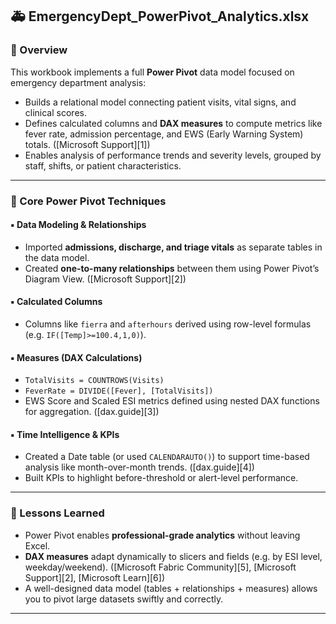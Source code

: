 ## 🚑 EmergencyDept\_PowerPivot\_Analytics.xlsx


### 📘 Overview

This workbook implements a full **Power Pivot** data model focused on emergency department analysis:

* Builds a relational model connecting patient visits, vital signs, and clinical scores.
* Defines calculated columns and **DAX measures** to compute metrics like fever rate, admission percentage, and EWS (Early Warning System) totals. ([Microsoft Support][1])
* Enables analysis of performance trends and severity levels, grouped by staff, shifts, or patient characteristics.

---

### 🔧 Core Power Pivot Techniques

#### ▪️ Data Modeling & Relationships

* Imported **admissions, discharge, and triage vitals** as separate tables in the data model.
* Created **one-to-many relationships** between them using Power Pivot’s Diagram View. ([Microsoft Support][2])

#### ▪️ Calculated Columns

* Columns like `fierra` and `afterhours` derived using row-level formulas (e.g. `IF([Temp]>=100.4,1,0)`).

#### ▪️ Measures (DAX Calculations)

* `TotalVisits = COUNTROWS(Visits)`
* `FeverRate = DIVIDE([Fever], [TotalVisits])`
* EWS Score and Scaled ESI metrics defined using nested DAX functions for aggregation. ([dax.guide][3])

#### ▪️ Time Intelligence & KPIs

* Created a Date table (or used `CALENDARAUTO()`) to support time-based analysis like month-over-month trends. ([dax.guide][4])
* Built KPIs to highlight before-threshold or alert-level performance.

---

### 🧠 Lessons Learned

* Power Pivot enables **professional-grade analytics** without leaving Excel.
* **DAX measures** adapt dynamically to slicers and fields (e.g. by ESI level, weekday/weekend). ([Microsoft Fabric Community][5], [Microsoft Support][2], [Microsoft Learn][6])
* A well-designed data model (tables + relationships + measures) allows you to pivot large datasets swiftly and correctly.

---
